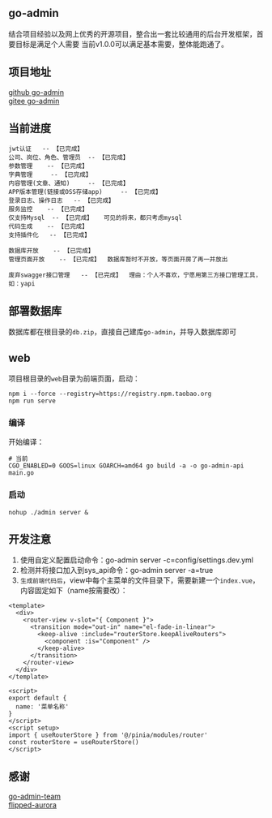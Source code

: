 ## go-admin
结合项目经验以及网上优秀的开源项目，整合出一套比较通用的后台开发框架，首要目标是满足个人需要
当前v1.0.0可以满足基本需要，整体能跑通了。

## 项目地址
[github go-admin](https://github.com/jason-wj/go-admin)  
[gitee go-admin](https://gitee.com/jason-wj/go-admin)

## 当前进度
```text
jwt认证   -- 【已完成】  
公司、岗位、角色、管理员  -- 【已完成】  
参数管理    -- 【已完成】  
字典管理     -- 【已完成】  
内容管理(文章、通知)     -- 【已完成】  
APP版本管理(链接或OSS存储app)     -- 【已完成】  
登录日志、操作日志   -- 【已完成】
服务监控    -- 【已完成】
仅支持Mysql  -- 【已完成】   可见的将来，都只考虑mysql
代码生成    -- 【已完成】
支持插件化   -- 【已完成】

数据库开放    -- 【已完成】
管理页面开放    -- 【已完成】  数据库暂时不开放，等页面开房了再一并放出

废弃swagger接口管理   -- 【已完成】  理由：个人不喜欢，宁愿用第三方接口管理工具，如：yapi
```

## 部署数据库
数据库都在根目录的`db.zip`，直接自己建库`go-admin`，并导入数据库即可

## web
项目根目录的`web`目录为前端页面，启动：
```shell
npm i --force --registry=https://registry.npm.taobao.org
npm run serve
```

### 编译

开始编译：
```shell
# 当前
CGO_ENABLED=0 GOOS=linux GOARCH=amd64 go build -a -o go-admin-api main.go
```

### 启动
```shell
nohup ./admin server &
```

## 开发注意
1. 使用自定义配置启动命令：go-admin server -c=config/settings.dev.yml
2. 检测并将接口加入到sys_api命令：go-admin server -a=true
3. `生成前端代码后`，view中每个主菜单的文件目录下，需要新建一个`index.vue`，内容固定如下（name按需要改）：
```vue
<template>
  <div>
    <router-view v-slot="{ Component }">
      <transition mode="out-in" name="el-fade-in-linear">
        <keep-alive :include="routerStore.keepAliveRouters">
          <component :is="Component" />
        </keep-alive>
      </transition>
    </router-view>
  </div>
</template>

<script>
export default {
  name: '菜单名称'
}
</script>
<script setup>
import { useRouterStore } from '@/pinia/modules/router'
const routerStore = useRouterStore()
</script>
```


## 感谢
[go-admin-team](https://github.com/go-admin-team)  
[flipped-aurora](https://github.com/flipped-aurora)

